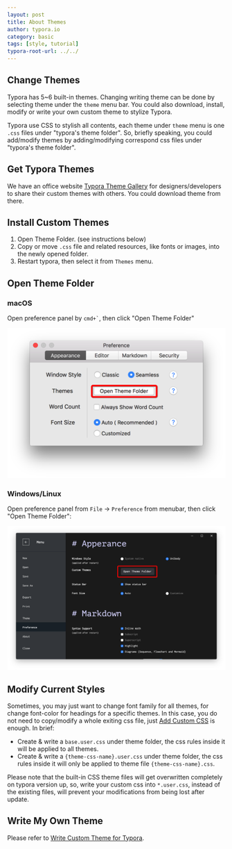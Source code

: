 ```yaml
---
layout: post
title: About Themes
author: typora.io
category: basic
tags: [style, tutorial]
typora-root-url: ../../
---
```


## Change Themes

Typora has 5~6 built-in themes. Changing writing theme can be done by selecting theme under the `theme` menu bar. You could also download, install, modify or write your own custom theme to stylize Typora.

Typora use CSS to stylish all contents, each theme under `theme` menu is one `.css` files under "typora's theme folder". So, briefly speaking, you could add/modify themes by adding/modifying correspond css files under "typora's theme folder".

## Get Typora Themes

We have an office website [Typora Theme Gallery](http://theme.typora.io) for designers/developers to share their custom themes with others. You could download theme from there.

## Install Custom Themes

1. Open Theme Folder. (see instructions below)
2. Copy or move `.css` file and related resources, like fonts or images, into the newly opened folder.
3. Restart typora, then select it from `Themes` menu.

## Open Theme Folder

### macOS

Open preference panel by <code>cmd+`</code>, then click "Open Theme Folder"

![typora-preference-mac](/media/about-themes/Snip20160921_1.png)

### Windows/Linux

Open preference panel from `File` → `Preference` from menubar, then click "Open Theme Folder":

![typora-preference-electron](/media/about-themes/Snip20160921_2.png)

## Modify Current Styles

Sometimes, you may just want to change font family for all themes, for change font-color for headings for a specific themes. In this case, you do not need to copy/modify a whole exiting css file, just [Add Custom CSS](/Add-Custom-CSS/) is enough. In brief:

- Create & write a `base.user.css` under theme folder, the css rules inside it will be applied to all themes.
- Create & write a `{theme-css-name}.user.css` under theme folder, the css rules inside it will only be applied to theme file `{theme-css-name}.css`.

Please note that the built-in CSS theme files will get overwritten completely on typora version up, so, write your custom css into `*.user.css`, instead of the existing files, will prevent your modifications from being lost after update.

## Write My Own Theme

Please refer to [Write Custom Theme for Typora](http://theme.typora.io/doc/Write-Custom-Theme/).
